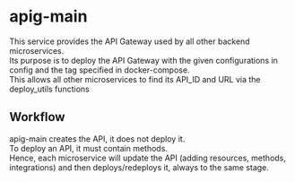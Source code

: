 # apig-main

This service provides the API Gateway used by all other backend microservices.  
Its purpose is to deploy the API Gateway with the given configurations in config and the tag specified in docker-compose.  
This allows all other microservices to find its API_ID and URL via the deploy_utils functions

## Workflow
apig-main creates the API, it does not deploy it.  
To deploy an API, it must contain methods.  
Hence, each microservice will update the API (adding resources, methods, integrations) and then deploys/redeploys it, always to the same stage.